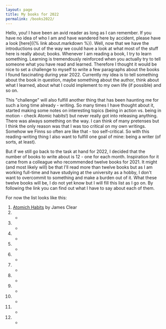 ```yaml
---
layout: page
title: My books for 2022
permalink: /books2022/
---
```


Hello, you! I have been an avid reader as long as I can remember. If you have no idea of who I am and have wandered here by accident, please have a look [here]({% link about.markdown %}). Well, now that we have the introductions out of the way we could have a look at what most of the stuff here is really about; books. Whenever I am reading a book, I try to learn something. Learning is tremendously reinforced when you actually try to tell someone what you have read and learned. Therefore I thought it would be nice to set a challenge to myself to write a few paragraphs about the books I found fascinating during year 2022. Currently my idea is to tell something about the book in question, maybe something about the author, think about what I learned, about what I could implement to my own life (if possible) and so on. 

This "challenge" will also fulfill another thing that has been haunting me for such a long time already - writing. So many times I have thought about it, started making some notes on interesting topics (being in action vs. being in motion - check Atomic habits!) but never really got into releasing anything. There was always something on the way. I can think of many pretenses but I think the only reason was that I was too critical on my own writings. Somehow we Finns so often are like that - too self-critical. So with this reading-writing thing I also want to fulfill one goal of mine: being a writer (of sorts, at least). 

But if we still go back to the task at hand for 2022, I decided that the number of books to write about is 12 - one for each month. Inspiration for it came from a colleague who recommended twelve books for 2021. It might (and most likely will) be that I'll read more than twelve books but as I am working full-time and have studying at the university as a hobby, I don't want to overcommit to something and make a burden out of it. What these twelve books will be, I do not yet know but I will fill this list as I go on. By following the link you can find out what I have to say about each of them. 

For now the list looks like this: 
1. [Atomich Habits](https://www.amazon.com/Atomic-Habits-Proven-Build-Break/dp/0735211299) by James Clear
2. -
3. -
4. -
5. -
6. -
7. -
8. -
9. -
10. -
11. -
12. -